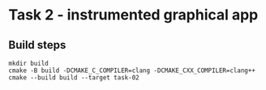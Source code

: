 # Task 2 - instrumented graphical app

## Build steps
```
mkdir build
cmake -B build -DCMAKE_C_COMPILER=clang -DCMAKE_CXX_COMPILER=clang++
cmake --build build --target task-02
```

